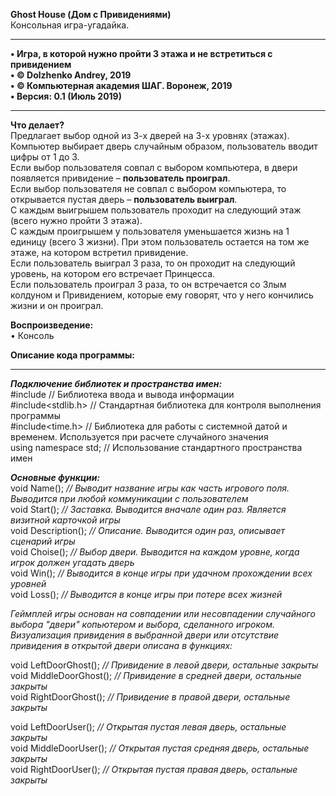 **Ghost House (Дом с Привидениями)**  
Консольная игра-угадайка.
________________________________________
**•	Игра, в которой нужно пройти 3 этажа и не встретиться с привидением   
•	© Dolzhenko Andrey, 2019  
•	© Компьютерная академия ШАГ. Воронеж, 2019  
•	Версия: 0.1 (Июль 2019)**  
________________________________________

**Что делает?**  
Предлагает выбор одной из 3-х дверей на 3-х уровнях (этажах).  
Компьютер выбирает дверь случайным образом, пользователь вводит цифры от 1 до 3.  
Если выбор пользователя совпал с выбором компьютера, в двери появляется привидение – **пользователь проиграл**.   
Если выбор пользователя не совпал с выбором компьютера, то открывается пустая дверь – **пользователь выиграл**.  
С каждым выигрышем пользователь проходит на следующий этаж (всего нужно пройти 3 этажа).  
С каждым проигрышем у пользователя уменьшается жизнь на 1 единицу (всего 3 жизни). При этом пользователь остается на том же этаже, на котором встретил привидение.  
Если пользователь выиграл 3 раза, то он проходит на следующий уровень, на котором его встречает Принцесса.  
Если пользователь проиграл 3 раза, то он встречается со Злым колдуном и Привидением, которые ему говорят, что у него кончились жизни и он проиграл.  

**Воспроизведение:**  
•	Консоль

**Описание кода программы:**
________________________________________

___Подключение библиотек и пространства имен:___    
#include<iostream> // Библиотека ввода и вывода информации  
#include<stdlib.h> // Стандартная библиотека для контроля выполнения программы  
#include<time.h> // Библиотека для работы с системной датой и временем. Используется при расчете случайного значения  
using namespace std;  // Использование стандартного пространства имен  
  
___Основные функции:___    
void Name(); *// Выводит название игры как часть игрового поля. Выводится при любой коммуникации с пользователем*  
void Start(); *// Заставка. Выводится вначале один раз. Является визитной карточкой игры*  
void Description(); *// Описание. Выводится один раз, описывает сценарий игры*  
void Choise(); *// Выбор двери. Выводится на каждом уровне, когда игрок должен угадать дверь*  
void Win(); *// Выводится в конце игры при удачном прохождении всех уровней*  
void Loss(); *// Выводится в конце игры при потере всех жизней*  

*Геймплей игры основан на совпадении или несовпадении случайного выбора "двери" копьютером и выбора, сделанного игроком.
Визуализация привидения в выбранной двери или отсутствие привидения в открытой двери описана в функциях:*    

void LeftDoorGhost(); *// Привидение в левой двери, остальные закрыты*  
void MiddleDoorGhost(); *// Привидение в средней двери, остальные закрыты*  
void RightDoorGhost(); *// Привидение в правой двери, остальные закрыты*  

void LeftDoorUser(); *// Открытая пустая левая дверь, остальные закрыты*  
void MiddleDoorUser(); *// Открытая пустая средняя дверь, остальные закрыты*  
void RightDoorUser(); *// Открытая пустая правая дверь, остальные закрыты*  


